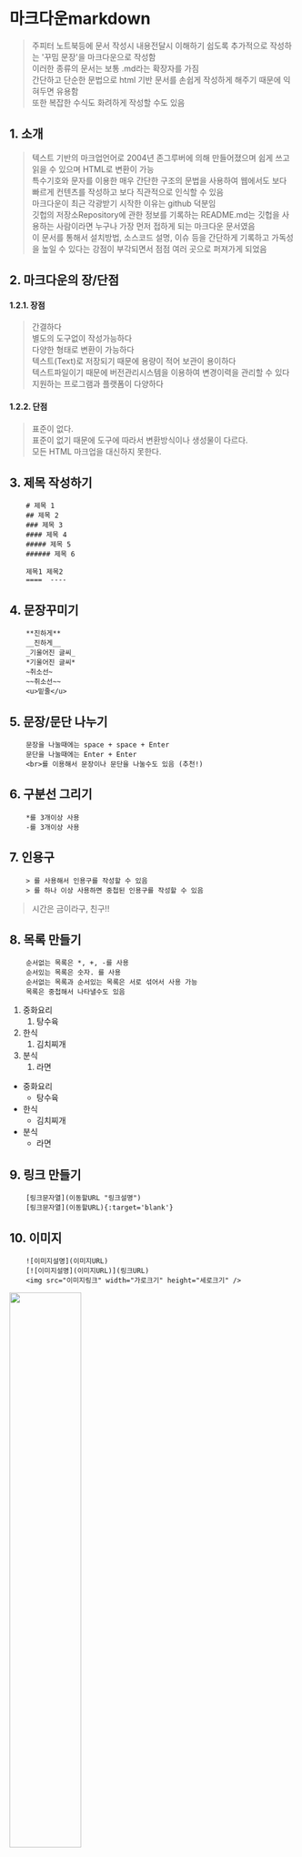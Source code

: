 
# 마크다운markdown

>주피터 노트북등에 문서 작성시 내용전달시 이해하기 쉽도록 추가적으로 작성하는 '꾸밈 문장'을 마크다운으로 작성함<br>
>이러한 종류의 문서는 보통 .md라는 확장자를 가짐<br>
>간단하고 단순한 문법으로 html 기반 문서를 손쉽게 작성하게 해주기 때문에 익혀두면 유용함<br>
>또한 복잡한 수식도 화려하게 작성할 수도 있음

## 1. 소개

> 텍스트 기반의 마크업언어로 2004년 존그루버에 의해 만들어졌으며 쉽게 쓰고 읽을 수 있으며 HTML로 변환이 가능<br>
> 특수기호와 문자를 이용한 매우 간단한 구조의 문법을 사용하여 웹에서도 보다 빠르게 컨텐츠를 작성하고 보다 직관적으로 인식할 수 있음<br>
> 마크다운이 최근 각광받기 시작한 이유는 github 덕분임<br>
> 깃헙의 저장소Repository에 관한 정보를 기록하는 README.md는 깃헙을 사용하는 사람이라면 누구나 가장 먼저 접하게 되는 마크다운 문서였음<br>
> 이 문서를 통해서 설치방법, 소스코드 설명, 이슈 등을 간단하게 기록하고 가독성을 높일 수 있다는 강점이 부각되면서 점점 여러 곳으로 퍼져가게 되었음<br>

## 2. 마크다운의 장/단점

#### 1.2.1. 장점

> 간결하다 <br>
> 별도의 도구없이 작성가능하다 <br>
> 다양한 형태로 변환이 가능하다<br>
> 텍스트(Text)로 저장되기 때문에 용량이 적어 보관이 용이하다<br>
> 텍스트파일이기 때문에 버전관리시스템을 이용하여 변경이력을 관리할 수 있다<br>
> 지원하는 프로그램과 플랫폼이 다양하다<br>

#### 1.2.2. 단점
> 표준이 없다.<br>
> 표준이 없기 때문에 도구에 따라서 변환방식이나 생성물이 다르다.<br>
> 모든 HTML 마크업을 대신하지 못한다.<br>

## 3. 제목 작성하기

```
    # 제목 1
    ## 제목 2
    ### 제목 3
    #### 제목 4
    ##### 제목 5
    ###### 제목 6
    
    제목1 제목2
    ====  ----
```

## 4. 문장꾸미기


~~~
    **진하게** 
    __진하게__ 
    _기울어진 글씨_
    *기울어진 글씨*
    ~취소선~
    ~~취소선~~
    <u>밑줄</u>
~~~

## 5. 문장/문단 나누기

```
    문장을 나눌때에는 space + space + Enter 
    문단을 나눌때에는 Enter + Enter
    <br>를 이용해서 문장이나 문단을 나눌수도 있음 (추천!)
```

## 6. 구분선 그리기
  
```
    *를 3개이상 사용
    -를 3개이상 사용
```

## 7. 인용구

```
    > 를 사용해서 인용구를 작성할 수 있음
    > 를 하나 이상 사용하면 중첩된 인용구를 작성할 수 있음
```

> 시간은 금이라구, 친구!!

## 8. 목록 만들기

```
    순서없는 목록은 *, +, -를 사용
    순서있는 목록은 숫자. 를 사용
    순서없는 목록과 순서있는 목록은 서로 섞어서 사용 가능
    목록은 중첩해서 나타낼수도 있음
```

1. 중화요리
    1. 탕수육
2. 한식
    1. 김치찌개
3. 분식
    1. 라면
    
- 중화요리
    * 탕수육
- 한식
    * 김치찌개
- 분식
    * 라면   

## 9. 링크 만들기

```
    [링크문자열](이동할URL "링크설명")
    [링크문자열](이동할URL){:target='blank'}
```

## 10. 이미지

```
    ![이미지설명](이미지URL)
    [![이미지설명](이미지URL)](링크URL)
    <img src="이미지링크" width="가로크기" height="세로크기" />
```

<img src=https://file.thisisgame.com/upload/tboard/user/2013/01/25/20130125181216_6417.jpg width="50%" height="50%" />


## 11. 표

```
    제목행과 본문행을 구분하는 3개 이상의 -(hyphen/dash) 기호 필요
    제목행과 본문행을 구분하는 중에 :(Colons) 기호로 셀안의 내용을 정렬할 수 있음
    열을 구분하기 위해 | (vertical bar) 기호 사용
    가장 좌측과 가장 우측에 있는 | 기호는 생략 가능
    테이블의 크기를 조절하려면 &nbsp; 사용
    
    이름 | 국어 | 영어 | 수학 
    ---|:---|:---:|---:
    혜교 | 98 | 54 | 87 
    지현 | 56 | 32 | 99 
    수지 | 78 | 21 | 55  
    
    <table>
    <tr><th>제목열</th><th>제목열</th><th>제목열</th></tr>
    <tr><td>본문열</td><td>본문열</td><td>본문열</td></tr>
    </table>
    
```

<table width="300px" style="border:1px solid black">
<tr style="border:1px solid black"><th>제목열</th><th>제목열</th><th>제목열</th></tr>
<tr style="border:1px solid black"><td>본문열</td><td>본문열</td><td>본문열</td></tr>
</table>

| 값 | 의미 | 기본값 |
|---|:---:|---:|
| `static` | 유형(기준) 없음 / 배치 불가능 | `static` |
| `relative` | 요소 자신을 기준으로 배치 |  |
| `absolute` | 위치 상 부모(조상)요소를 기준으로 배치 |  |
| `fixed` | 브라우저 창을 기준으로 배치 |  |

## 12. 수식

```
    Latex를 이용한 수식작성시 사용하는 각종 기호들은 https://ko.wikipedia.org/wiki/%EC%9C%84%ED%82%A4%EB%B0%B1%EA%B3%BC:TeX_%EB%AC%B8%EB%B2%95 를 참조함
    
    $$ RMSE = \sqrt {\sum (Y_{i} - \hat Y_{i})^2} $$
    $$ x = { -b \pm \sqrt { b^2 - 4ac} \over 2a } $$
```

$$ RMSE = \sqrt {\sum (Y_{i} - \hat Y_{i})^2} $$<br>
$$ x = { -b \pm \sqrt { b^2 - 4ac} \over 2a } $$

